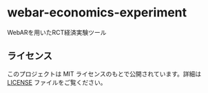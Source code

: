 # webar-economics-experiment
WebARを用いたRCT経済実験ツール

## ライセンス
このプロジェクトは MIT ライセンスのもとで公開されています。詳細は [LICENSE](LICENSE) ファイルをご覧ください。
